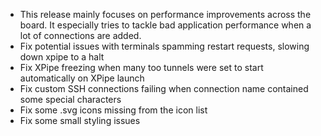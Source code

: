- This release mainly focuses on performance improvements across the board.
  It especially tries to tackle bad application performance when a lot of connections are added. 
- Fix potential issues with terminals spamming restart requests, slowing down xpipe to a halt
- Fix XPipe freezing when many too tunnels were set to start automatically on XPipe launch
- Fix custom SSH connections failing when connection name contained some special characters
- Fix some .svg icons missing from the icon list
- Fix some small styling issues
